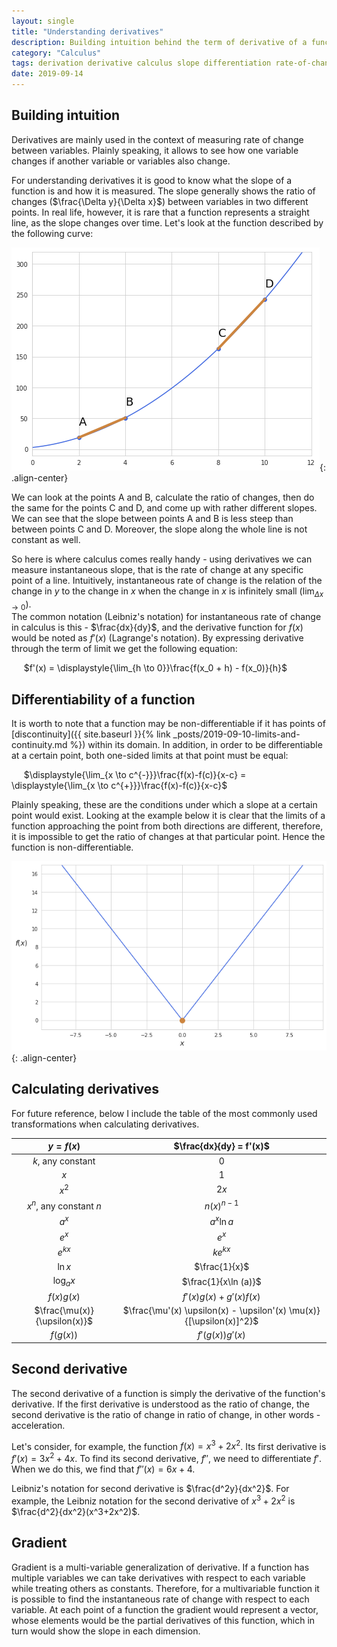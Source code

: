 ```yaml
---
layout: single
title: "Understanding derivatives"
description: Building intuition behind the term of derivative of a function
category: "Calculus"
tags: derivation derivative calculus slope differentiation rate-of-change gradient 
date: 2019-09-14
---
```


## Building intuition

Derivatives are mainly used in the context of measuring rate of change between variables. Plainly speaking, it allows to see how one variable changes if another variable or variables also change.

For understanding derivatives it is good to know what the slope of a function is and how it is measured. The slope generally shows the ratio of changes ($\frac{\Delta y}{\Delta x}$) between variables in two different points. In real life, however, it is rare that a function represents a straight line, as the slope changes over time. Let's look at the function described by the following curve:

![](/assets/images/calculus/plot_slope.png){: .align-center}

We can look at the points A and B, calculate the ratio of changes, then do the same for the points C and D, and come up with rather different slopes. We can see that the slope between points A and B is less steep than between points C and D. Moreover, the slope along the whole line is not constant as well. 

So here is where calculus comes really handy - using derivatives we can measure instantaneous slope, that is the rate of change at any specific point of a line. Intuitively, instantaneous rate of change is the relation of the change in $y$ to the change in $x$ when the change in $x$ is infinitely small ($\displaystyle{\lim_{\Delta x \to 0}}$).<br>
The common notation (Leibniz's notation) for instantaneous rate of change in calculus is this - $\frac{dx}{dy}$, and the derivative function for $f(x)$ would be noted as $f'(x)$ (Lagrange's notation). By expressing derivative through the term of limit we get the following equation:

&nbsp;&nbsp;&nbsp;&nbsp;
$f'(x) = \displaystyle{\lim_{h \to 0}}\frac{f(x_0 + h) - f(x_0)}{h}$

## Differentiability of a function

It is worth to note that a function may be non-differentiable if it has points of [discontinuity]({{ site.baseurl }}{% link _posts/2019-09-10-limits-and-continuity.md %}) within its domain. In addition, in order to be differentiable at a certain point, both one-sided limits at that point must be equal:

&nbsp;&nbsp;&nbsp;&nbsp;
$\displaystyle{\lim_{x \to c^{-}}}\frac{f(x)-f(c)}{x-c} = \displaystyle{\lim_{x \to c^{+}}}\frac{f(x)-f(c)}{x-c}$

Plainly speaking, these are the conditions under which a slope at a certain point would exist. Looking at the example below it is clear that the limits of a function approaching the point from both directions are different, therefore, it is impossible to get the ratio of changes at that particular point. Hence the function is non-differentiable.

![](/assets/images/calculus/plot_no_slope.png){: .align-center}

## Calculating derivatives

For future reference, below I include the table of the most commonly used transformations when calculating derivatives.

|$y = f(x)$|$\frac{dx}{dy} = f'(x)$|
|:---:|:---:|
|$k$, any constant|0|
|$x$|1|
|$x^2$|$2x$|
|$x^n$, any constant $n$|$n(x)^{n-1}$|
|$a^x$|$a^x \ln a$|
|$e^x$|$e^x$|
|$e^{kx}$|$ke^{kx}$|
|$\ln x$|$\frac{1}{x}$|
|$\log_{a} x$|$\frac{1}{x\ln (a)}$|
|$f(x)g(x)$|$f'(x)g(x) + g'(x)f(x)$|
|$\frac{\mu(x)}{\upsilon(x)}$|$\frac{\mu'(x) \upsilon(x) - \upsilon'(x) \mu(x)}{[\upsilon(x)]^2}$|
|$f(g(x))$|$f'(g(x)) g'(x)$|

## Second derivative

The second derivative of a function is simply the derivative of the function's derivative. If the first derivative is understood as the ratio of change, the second derivative is the ratio of change in ratio of change, in other words - acceleration.

Let's consider, for example, the function $f(x)=x^3+2x^2$. Its first derivative is $f'(x)=3x^2+4x$. To find its second derivative, $f''$, we need to differentiate $f'$. When we do this, we find that $f'' (x)=6x+4$.

Leibniz's notation for second derivative is $\frac{d^2y}{dx^2}$. For example, the Leibniz notation for the second derivative of $x^3+2x^2$ is $\frac{d^2}{dx^2}(x^3+2x^2)$.

## Gradient

Gradient is a multi-variable generalization of derivative. If a function has multiple variables we can take derivatives with respect to each variable while treating others as constants. Therefore, for a multivariable function it is possible to find the instantaneous rate of change with respect to each variable. At each point of a function the gradient would represent a vector, whose elements would be the partial derivatives of this function, which in turn would show the slope in each dimension.


